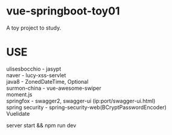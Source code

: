 # vue-springboot-toy01
A toy project to study.

# USE
ulisesbocchio - jasypt <br>
naver - lucy-xss-servlet <br>
java8 - ZonedDateTime, Optional <br>
surmon-china - vue-awesome-swiper <br>
moment.js <br>
springfox - swagger2, swagger-ui (ip:port/swagger-ui.html) <br>
spring security - spring-security-web(BCryptPasswordEncoder) <br>
Vuelidate

server start && npm run dev
